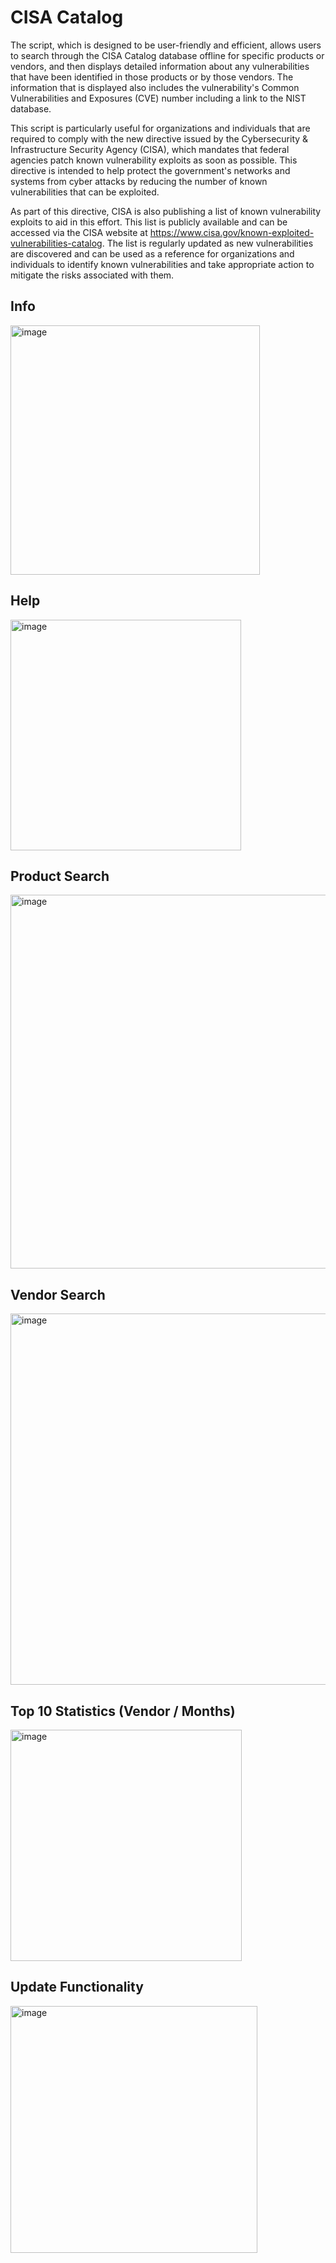 # CISA Catalog

The script, which is designed to be user-friendly and efficient, allows users to search through the CISA Catalog database offline for specific products or vendors, and then displays detailed information about any vulnerabilities that have been identified in those products or by those vendors. The information that is displayed also includes the vulnerability's Common Vulnerabilities and Exposures (CVE) number including a link to the NIST database.

This script is particularly useful for organizations and individuals that are required to comply with the new directive issued by the Cybersecurity & Infrastructure Security Agency (CISA), which mandates that federal agencies patch known vulnerability exploits as soon as possible. This directive is intended to help protect the government's networks and systems from cyber attacks by reducing the number of known vulnerabilities that can be exploited.

As part of this directive, CISA is also publishing a list of known vulnerability exploits to aid in this effort. This list is publicly available and can be accessed via the CISA website at https://www.cisa.gov/known-exploited-vulnerabilities-catalog. The list is regularly updated as new vulnerabilities are discovered and can be used as a reference for organizations and individuals to identify known vulnerabilities and take appropriate action to mitigate the risks associated with them.

## Info

<img width="399" alt="image" src="https://user-images.githubusercontent.com/5014849/212496031-a2fae3cf-e71b-41b8-812a-287e23f17238.png">

## Help

<img width="369" alt="image" src="https://user-images.githubusercontent.com/5014849/212496048-28d53ed8-64cc-4c89-ba2e-08424199738e.png">

## Product Search

<img width="598" alt="image" src="https://user-images.githubusercontent.com/5014849/212496062-43959c8b-c3a3-4326-9bfb-943a39620f7f.png">

## Vendor Search

<img width="594" alt="image" src="https://user-images.githubusercontent.com/5014849/212496076-8be8e238-630c-474a-a5a7-e261bdffaadc.png">

## Top 10 Statistics (Vendor / Months)

<img width="370" alt="image" src="https://user-images.githubusercontent.com/5014849/212496090-b2b2c5eb-3fea-498f-905e-e0ff9339d764.png">

## Update Functionality

<img width="395" alt="image" src="https://user-images.githubusercontent.com/5014849/212496116-af6ac029-c8a7-4821-b186-3860eb628a74.png">
